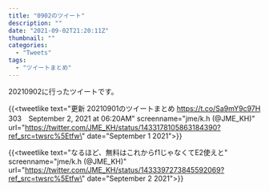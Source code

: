 ```yaml
---
title: "0902のツイート"
description: ""
date: "2021-09-02T21:20:11Z"
thumbnail: ""
categories:
  - "Tweets"
tags:
  - "ツイートまとめ"
---
```

20210902に行ったツイートです。
<!--more-->
{{<tweetlike text=\"更新 20210901のツイートまとめ https://t.co/Sa9mY9c97H 303　September 2, 2021 at 06:20AM\" screenname=\"jme/k.h (@JME_KH)\" url=\"https://twitter.com/JME_KH/status/1433178105863184390?ref_src=twsrc%5Etfw\" date=\"September 1 2021\">}}

{{<tweetlike text=\"なるほど、無料はこれからf1じゃなくてE2使えと\" screenname=\"jme/k.h (@JME_KH)\" url=\"https://twitter.com/JME_KH/status/1433397273845592069?ref_src=twsrc%5Etfw\" date=\"September 2 2021\">}}

